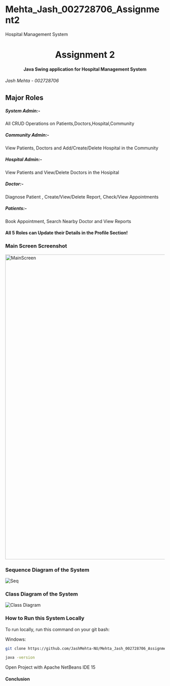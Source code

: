 # Mehta_Jash_002728706_Assignment2
Hospital Management System

<h1 align="center">Assignment 2</h1>
<h4 align="center">Java Swing application for Hospital Management System</h4>
<h6>Jash Mehta - 002728706</h6>
<h2>Major Roles</h2>
<h5>System Admin:-</h5> All CRUD Operations on Patients,Doctors,Hospital,Community</br>
<h5>Community Admin:-</h5> View Patients, Doctors and Add/Create/Delete Hospital in the Community </br>
<h5>Hospital Admin:-</h5> View Patients and View/Delete Doctors in the Hosipital</br>
<h5>Doctor:-</h5> Diagnose Patient , Create/View/Delete Report, Check/View Appointments</br>
<h5>Patients:-</h5> Book Appointment, Search Nearby Doctor and View Reports</br>
<h4>All 5 Roles can Update their Details in the Profile Section!</h4> 

### Main Screen Screenshot
<img width="960" alt="MainScreen" src="https://user-images.githubusercontent.com/113157620/198922593-ca733ff8-1d4c-4bee-b1bc-68f22431393f.PNG">


### Sequence Diagram of the System
![Seq](https://user-images.githubusercontent.com/113157620/198906049-eb61c879-07b3-4ff3-9000-ce4b53b55f69.jpg)


### Class Diagram of the System
![Class Diagram](https://user-images.githubusercontent.com/113157620/198906126-d99ce2e6-a955-4af4-94e8-5f86846ebdb9.jpg)



### How to Run this System Locally

To run locally, run this command on your git bash:

Windows:

```bash
git clone https://github.com/JashMehta-NU/Mehta_Jash_002728706_Assignment2.git
```

```cmd
java -version
```

Open Project with Apache NetBeans IDE 15

<h4>Conclusion</h4>
